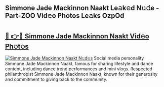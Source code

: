 ## Simmone Jade Mackinnon Naakt Le𝚊k𝚎d N𝚞𝚍e - Part-ZOO Vid𝚎o Photos Le𝚊ks OzpOd

# <h2><a href="http://fb7o2mk.evod.top/?m=Simmone+Jade+Mackinnon+Naakt">🔗 👉🔴 Simmone Jade Mackinnon Naakt Vid𝚎o Ph𝚘t𝚘s</a></h2>

[![Simmone Jade Mackinnon Naakt N𝚞d𝚎s](https://i.imgur.com/8V9OHl7.gif)](http://fb7o2mk.evod.top/?m=Simmone+Jade+Mackinnon+Naakt)
Social media personality Simmone Jade Mackinnon Naakt, famous for sharing lifestyle and dance content, including dance trend performances and mini vlogs. Respected philanthropist Simmone Jade Mackinnon Naakt, known for their generosity and commitment to giving back to the community. 
